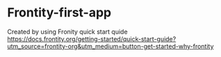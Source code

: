 # Frontity-first-app   

Created by using Fronity quick start quide   
https://docs.frontity.org/getting-started/quick-start-guide?utm_source=frontity-org&utm_medium=button-get-started-why-frontity
